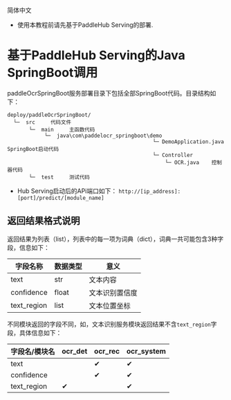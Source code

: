简体中文

- 使用本教程前请先基于PaddleHub Serving的部署.

# 基于PaddleHub Serving的Java SpringBoot调用

paddleOcrSpringBoot服务部署目录下包括全部SpringBoot代码。目录结构如下：
```
deploy/paddleOcrSpringBoot/
  └─  src     代码文件
       └─  main     主函数代码
            └─  java\com\paddelocr_springboot\demo
                                               └─ DemoApplication.java  SpringBoot启动代码
                                               └─ Controller    
                                                   └─ OCR.java    控制器代码
       └─  test     测试代码
```

- Hub Serving启动后的APi端口如下：
`http://[ip_address]:[port]/predict/[module_name]`  

## 返回结果格式说明
返回结果为列表（list），列表中的每一项为词典（dict），词典一共可能包含3种字段，信息如下：

|字段名称|数据类型|意义|
|-|-|-|
|text|str|文本内容|
|confidence|float| 文本识别置信度|
|text_region|list|文本位置坐标|

不同模块返回的字段不同，如，文本识别服务模块返回结果不含`text_region`字段，具体信息如下：

|字段名/模块名|ocr_det|ocr_rec|ocr_system|
|-|-|-|-|
|text||✔|✔|
|confidence||✔|✔|
|text_region|✔||✔|
